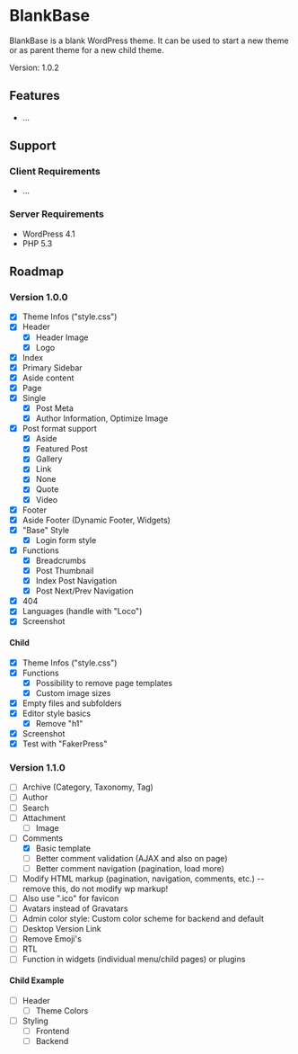 # BlankBase #

BlankBase is a blank WordPress theme.
It can be used to start a new theme or as parent theme for a new child theme.

Version: 1.0.2


## Features ##

* ...


## Support ##

### Client Requirements ###

* ...

### Server Requirements ###

* WordPress 4.1
* PHP 5.3


## Roadmap ##

### Version 1.0.0 ###

* [x] Theme Infos ("style.css")
* [x] Header
	* [x] Header Image
	* [x] Logo
* [x] Index
* [x] Primary Sidebar
* [x] Aside content
* [x] Page
* [x] Single
	* [x] Post Meta
	* [x] Author Information, Optimize Image
* [x] Post format support
	* [x] Aside
	* [x] Featured Post
	* [x] Gallery
	* [x] Link
	* [x] None
	* [x] Quote
	* [x] Video
* [x] Footer
* [x] Aside Footer (Dynamic Footer, Widgets)
* [x] "Base" Style
	* [x] Login form style
* [x] Functions
	* [x] Breadcrumbs
	* [x] Post Thumbnail
	* [x] Index Post Navigation
	* [x] Post Next/Prev Navigation
* [x] 404
* [x] Languages (handle with "Loco")
* [x] Screenshot

#### Child ####

* [x] Theme Infos ("style.css")
* [x] Functions
	* [x] Possibility to remove page templates
	* [x] Custom image sizes
* [x] Empty files and subfolders
* [x] Editor style basics
	* [x] Remove "h1"
* [x] Screenshot
* [x] Test with "FakerPress"

### Version 1.1.0 ###

* [ ] Archive (Category, Taxonomy, Tag)
* [ ] Author
* [ ] Search
* [ ] Attachment
	* [ ] Image
* [ ] Comments
	* [x] Basic template
	* [ ] Better comment validation (AJAX and also on page)
	* [ ] Better comment navigation (pagination, load more)
* [ ] Modify HTML markup (pagination, navigation, comments, etc.) -- remove this, do not modify wp markup!
* [ ] Also use ".ico" for favicon
* [ ] Avatars instead of Gravatars
* [ ] Admin color style: Custom color scheme for backend and default
* [ ] Desktop Version Link
* [ ] Remove Emoji's
* [ ] RTL
* [ ] Function in widgets (individual menu/child pages) or plugins

#### Child Example ####

* [ ] Header
	* [ ] Theme Colors
* [ ] Styling
	* [ ] Frontend
	* [ ] Backend
